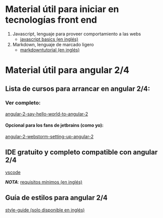 # Material útil para iniciar en tecnologías front end
1. Javascript, lenguaje para proveer comportamiento a las webs
    * [javascript basics (en inglés)][6]
2. Markdown, lenguaje de marcado ligero
    * [markdowntutorial (en inglés)][7]

# Material útil para angular 2/4  

## Lista de cursos para arrancar en angular 2/4:

### Ver completo:
[angular-2-say-hello-world-to-angular-2][4]

#### Opcional para los fans de jetbrains (como yo):
[angular-2-webstorm-setting-up-angular-2][3]

## IDE gratuito y completo compatible con angular 2/4
[vscode][2]

***NOTA***: [requisitos mínimos (en inglés)][5]

## Guía de estilos para angular 2/4
[style-guide (solo disponible en inglés)][1]


[1]: https://angular.io/docs/ts/latest/guide/style-guide.html
[2]: https://code.visualstudio.com/
[3]: https://egghead.io/lessons/angular-2-webstorm-setting-up-angular-2
[4]: https://egghead.io/lessons/angular-2-say-hello-world-to-angular-2
[5]: https://code.visualstudio.com/docs/supporting/requirements
[6]: https://www.udacity.com/course/javascript-basics--ud804
[7]: http://www.markdowntutorial.com/